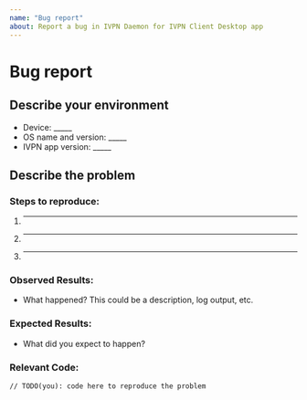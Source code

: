 ```yaml
---
name: "Bug report"
about: Report a bug in IVPN Daemon for IVPN Client Desktop app
---
```


# Bug report

## Describe your environment

* Device: _____  
* OS name and version: _____  
* IVPN app version: _____  

## Describe the problem

### Steps to reproduce:

1. _____
2. _____
3. _____

### Observed Results:

* What happened? This could be a description, log output, etc.  

### Expected Results:

* What did you expect to happen?  

### Relevant Code:

```
// TODO(you): code here to reproduce the problem
```
